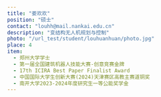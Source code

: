 ```yaml
---
title: "娄欢欢" 
position: "硕士" 
contact: "louhh@mail.nankai.edu.cn" 
description: "变结构无人机规划与控制" 
photo: "/url_test/student/louhuanhuan/photo.jpg" 
place: 4
item:
  - 郑州大学学士
  - 第一届全国建筑机器人技能大赛-创意竞赛金牌 
  - 17th ICIRA Best Paper Finalist Award 
  - 中国国际大学生创新大赛(2024)天津赛区高教主赛道铜奖
  - 南开大学2023-2024年度研究生一等公能奖学金
---
```

